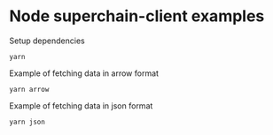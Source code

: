 # Node superchain-client examples

Setup dependencies 

    yarn 

Example of fetching data in arrow format

    yarn arrow

Example of fetching data in json format

    yarn json

